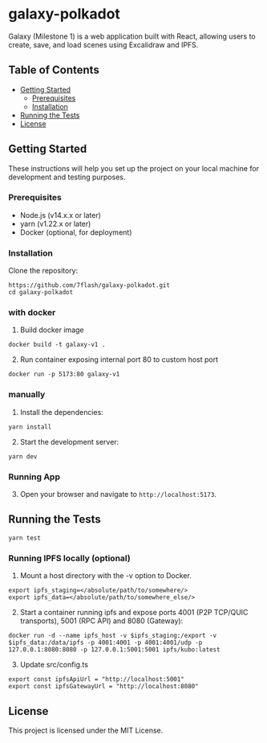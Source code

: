 # galaxy-polkadot

Galaxy (Milestone 1) is a web application built with React, allowing users to create, save, and load scenes using Excalidraw and IPFS.

## Table of Contents

- [Getting Started](#getting-started)
  - [Prerequisites](#prerequisites)
  - [Installation](#installation)
- [Running the Tests](#running-the-tests)
- [License](#license)

## Getting Started

These instructions will help you set up the project on your local machine for development and testing purposes.

### Prerequisites

- Node.js (v14.x.x or later)
- yarn (v1.22.x or later)
- Docker (optional, for deployment)

### Installation

Clone the repository:

```
https://github.com/7flash/galaxy-polkadot.git
cd galaxy-polkadot
```

### with docker

1. Build docker image

```
docker build -t galaxy-v1 .
```

2. Run container exposing internal port 80 to custom host port

```
docker run -p 5173:80 galaxy-v1
```

### manually

1. Install the dependencies:

```
yarn install
```

2. Start the development server:

```
yarn dev
```

### Running App

3. Open your browser and navigate to `http://localhost:5173`.

## Running the Tests

```
yarn test
```

### Running IPFS locally (optional)

1. Mount a host directory with the -v option to Docker. 

```
export ipfs_staging=</absolute/path/to/somewhere/>
export ipfs_data=</absolute/path/to/somewhere_else/>
```

2. Start a container running ipfs and expose ports 4001 (P2P TCP/QUIC transports), 5001 (RPC API) and 8080 (Gateway):

```
docker run -d --name ipfs_host -v $ipfs_staging:/export -v $ipfs_data:/data/ipfs -p 4001:4001 -p 4001:4001/udp -p 127.0.0.1:8080:8080 -p 127.0.0.1:5001:5001 ipfs/kubo:latest
```

3. Update src/config.ts

```
export const ipfsApiUrl = "http://localhost:5001"
export const ipfsGatewayUrl = "http://localhost:8080"
```

## License

This project is licensed under the MIT License.
